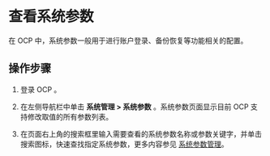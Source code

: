 查看系统参数
===========================

在 OCP 中，系统参数一般用于进行账户登录、备份恢复等功能相关的配置。

操作步骤
-------------------------

1. 登录 OCP 。

2. 在左侧导航栏中单击 **系统管理 \> 系统参数** 。系统参数页面显示目前 OCP 支持修改取值的所有参数列表。

3. 在页面右上角的搜索框里输入需要查看的系统参数名称或参数关键字，并单击搜索图标，快速查找指定系统参数，更多内容参见 [系统参数管理](../../11.system-management-features/12.system-parameter-management-1.md)。
